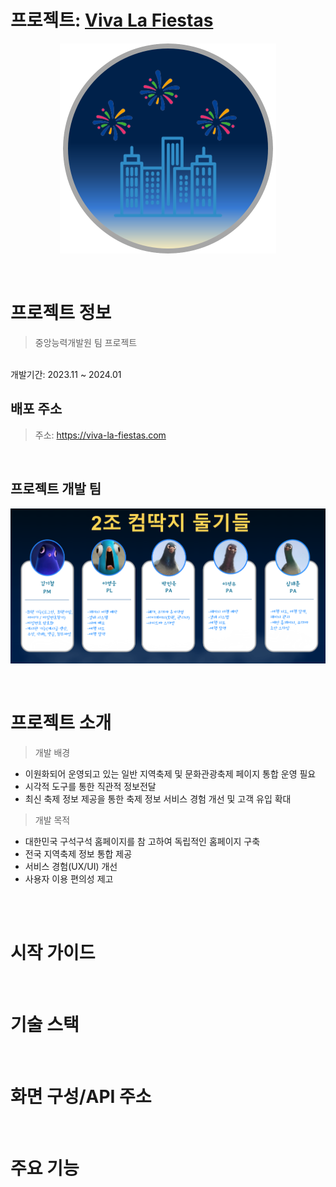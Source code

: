 # 프로젝트: [Viva La Fiestas](https://viva-la-fiestas.com)
<p align="center">
  <img src="image/프로젝트 로고.png">
</p>
</br>

# 프로젝트 정보
> 중앙능력개발원 팀 프로젝트 
</br>
개발기간: 2023.11 ~ 2024.01 

## 배포 주소 
> 주소: https://viva-la-fiestas.com
</br>

## 프로젝트 개발 팀
<p align="center">
  <img src="image/팀소개.png">
</p>
</br>

# 프로젝트 소개
> 개발 배경 
- 이원화되어 운영되고 있는 일반 지역축제 및 문화관광축제 페이지 통합 운영 필요
- 시각적 도구를 통한 직관적 정보전달
- 최신 축제 정보 제공을 통한 축제 정보 서비스 경험 개선 및 고객 유입 확대

> 개발 목적
- 대한민국 구석구석 홈페이지를 참 고하여 독립적인 홈페이지 구축
- 전국 지역축제 정보 통합 제공
- 서비스 경험(UX/UI) 개선
- 사용자 이용 편의성 제고
</br>
</br>

# 시작 가이드

</br>

# 기술 스택

</br>

# 화면 구성/API 주소

</br>

# 주요 기능


